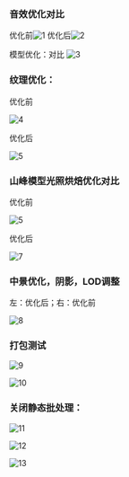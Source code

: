 ### 音效优化对比

优化前![1](./Texture/1.png)
优化后![2](./Texture/2.png)

模型优化：对比
![3](./Texture/3.png)

### 纹理优化：

优化前

![4](./Texture/4.png)

优化后

![5](./Texture/5.png)

### 山峰模型光照烘焙优化对比

优化前

![5](./Texture/6.png)

优化后

![7](./Texture/7.png)

### 中景优化，阴影，LOD调整

左：优化后；右：优化前

![8](./Texture/8.png)



### 打包测试

![9](./Texture/9.png)

![10](./Texture/10.png)



### 关闭静态批处理：

![11](./Texture/11.png)

![12](./Texture/12.png)

![13](./Texture/13.png)

